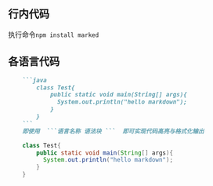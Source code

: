 ## 行内代码
执行命令`npm install marked`

## 各语言代码
```markdown
    ```java
        class Test{
            public static void main(String[] args){
              System.out.println("hello markdown");
            }
        }
    ```
    即使用  ```语言名称 语法块 ```  即可实现代码高亮与格式化输出
```

```java
    class Test{
        public static void main(String[] args){
          System.out.println("hello markdown");
        }
    }
```

